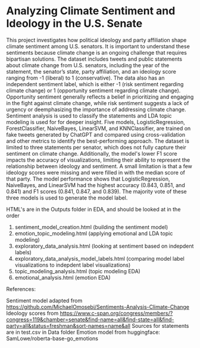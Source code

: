 # Analyzing Climate Sentiment and Ideology in the U.S. Senate
This project investigates how political ideology and party affiliation shape climate sentiment among U.S. senators. It is important to understand these sentiments because climate change is an ongoing challenge that requires bipartisan solutions. The dataset includes tweets and public statements about climate change from U.S. senators, including the year of the statement, the senator’s state, party affiliation, and an ideology score ranging from -1 (liberal) to 1 (conservative). The data also has an independent sentiment label, which is either -1 (risk sentiment regarding climate change) or 1 (opportunity sentiment regarding climate change). Opportunity sentiment generally reflects a belief in prioritizing and engaging in the fight against climate change, while risk sentiment suggests a lack of urgency or deemphasizing the importance of addressing climate change. Sentiment analysis is used to classify the statements and LDA topic modeling is used for for deeper insight. Five models, LogisticRegression, ForestClassifier, NaiveBayes, LinearSVM, and KNNClassifier, are trained on fake tweets generated by ChatGPT and compared using cross-validation and other metrics to identify the best-performing approach. The dataset is limited to three statements per senator, which does not fully capture their sentiment on climate change. Additionally, the model's lower F1 score impacts the accuracy of visualizations, limiting their ability to represent the relationship between ideology and sentiment. A small limitation is that a few ideology scores were missing and were filled in with the median score of that party. The model performance shows that LogisticRegression, NaiveBayes, and LinearSVM had the highest accuracy (0.843, 0.851, and 0.841) and F1 scores (0.841, 0.847, and 0.839). The majority vote of these three models is used to generate the model label. 

HTML's are in the Outputs folder in EDA, and should be looked at in the order

1. sentiment_model_creation.html (building the sentiment model)
2. emotion_topic_modeling.html (applying emotional and LDA topic modeling)
3. exploratory_data_analysis.html (looking at sentiment based on indepdent labels)
4. exploratory_data_analysis_model_labels.html (comparing model label visualizations to indepdent label visualizations)
5. topic_modeling_analysis.html (topic modeling EDA)
6. emotional_analysis.html (emotion EDA)

References:

Sentiment model adapted from https://github.com/MichaelOmosebi/Sentiments-Analysis-Climate-Change
Ideology scores from https://www.c-span.org/congress/members/?congress=119&chamber=senate&find-name=all&find-state=all&find-party=all&status=freshman&sort-names=name&all
Sources for statements are in test.csv in Data folder
Emotion model from huggingface: SamLowe/roberta-base-go_emotions
